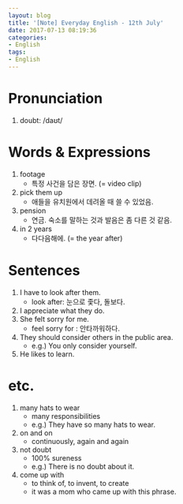 ```yaml
---
layout: blog
title: '[Note] Everyday English - 12th July'
date: 2017-07-13 08:19:36
categories: 
- English
tags:
- English
---
```


# Pronunciation
1. doubt: /daʊt/

# Words & Expressions
1. footage
    - 특정 사건을 담은 장면. (= video clip) 
1. pick them up
    - 애들을 유치원에서 데려올 때 쓸 수 있었음.
1. pension
    - 연금. 숙소를 말하는 것과 발음은 좀 다른 것 같음.
1. in 2 years
    - 다다음해에. (= the year after) 

# Sentences
1. I have to look after them.
    - look after: 눈으로 좇다, 돌보다.
1. I appreciate what they do.
1. She felt sorry for me.
    - feel sorry for : 안타까워하다.
1. They should consider others in the public area.
    - e.g.) You only consider yourself.
1. He likes to learn.

# etc.

1. many hats to wear
    - many responsibilities
    - e.g.) They have so many hats to wear.
1. on and on
    - continuously, again and again
1. not doubt
    - 100% sureness
    - e.g.) There is no doubt about it. 
1. come up with
    - to think of, to invent, to create
    - it was a mom who came up with this phrase.